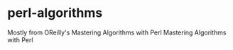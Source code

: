 # perl-algorithms
Mostly from OReilly's Mastering Algorithms with Perl Mastering Algorithms with Perl
